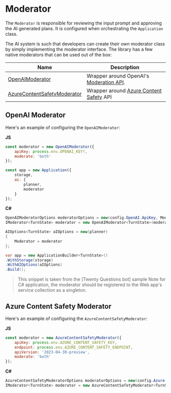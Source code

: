 # Moderator

The `Moderator` is responsible for reviewing the input prompt and approving the AI generated plans. It is configured when orchestrating the `Application` class.

The AI system is such that developers can create their own moderator class by simply implementing the moderator interface. The library has a few native moderators that can be used out of the box:

| Name                        | Description                             |
|-----------------------------|-----------------------------------------|
| [OpenAIModerator](#openai-moderator)             | Wrapper around OpenAI's [Moderation API](https://platform.openai.com/docs/api-reference/moderations). |
| [AzureContentSafetyModerator](#azure-content-safety-moderator) | Wrapper around [Azure Content Safety](https://learn.microsoft.com/en-us/azure/ai-services/content-safety/overview) API |


## OpenAI Moderator

Here's an example of configuring the `OpenAIModerator`:

**JS**
```js
const moderator = new OpenAIModerator({
    apiKey: process.env.OPENAI_KEY!,
    moderate: 'both'
});

const app = new Application({
    storage,
    ai: {
        planner,
        moderator
    }
});
```

**C#**
```cs
OpenAIModeratorOptions moderatorOptions = new(config.OpenAI.ApiKey, ModerationType.Both);
IModerator<TurnState> moderator = new OpenAIModerator<TurnState>(moderatorOptions);

AIOptions<TurnState> aIOptions = new(planner)
{
    Moderator = moderator
};

var app = new ApplicationBuilder<TurnState>()
.WithStorage(storage)
.WithAIOptions(aIOptions)
.Build();
```
> This snippet is taken from the [Twenty Questions bot] sample
> Note for C# application, the moderator should be registered to the Web app's service collection as a singleton.

## Azure Content Safety Moderator

Here's an example of configuring the `AzureContentSafetyModerator`: 

**JS**
```js
const moderator = new AzureContentSafetyModerator({
    apiKey: process.env.AZURE_CONTENT_SAFETY_KEY,
    endpoint: process.env.AZURE_CONTENT_SAFETY_ENDPOINT,
    apiVersion: '2023-04-30-preview',
    moderate: 'both'
});
```

**C#**
```cs
AzureContentSafetyModeratorOptions moderatorOptions = new(config.Azure.ContentSafetyApiKey, config.Azure.ContentSafetyEndpoint, ModerationType.Both);
IModerator<TurnState> moderator = new AzureContentSafetyModerator<TurnState>(moderatorOptions);
```